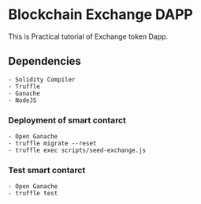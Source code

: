 # Blockchain Exchange DAPP

This is Practical tutorial of Exchange token Dapp.

## Dependencies

```
- Solidity Compiler
- Truffle
- Ganache
- NodeJS
```

### Deployment of smart contarct

```
- Open Ganache
- truffle migrate --reset
- truffle exec scripts/seed-exchange.js
```

### Test smart contarct

```
- Open Ganache
- truffle test
```

